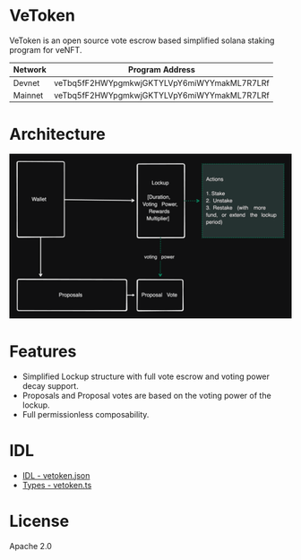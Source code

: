 # VeToken

VeToken is an open source vote escrow based simplified solana staking program for veNFT.

| Network | Program Address |
| ----------- | ----------- |
| Devnet  | veTbq5fF2HWYpgmkwjGKTYLVpY6miWYYmakML7R7LRf |
| Mainnet | veTbq5fF2HWYpgmkwjGKTYLVpY6miWYYmakML7R7LRf |


# Architecture
<img src="./docs/arch.png" width="600">

# Features

- Simplified Lockup structure with full vote escrow and voting power decay support.
- Proposals and Proposal votes are based on the voting power of the lockup.
- Full permissionless composability.

# IDL
- [IDL - vetoken.json](./src/idl/vetoken.json)
- [Types - vetoken.ts](./src/types/vetoken.ts)

# License
Apache 2.0
